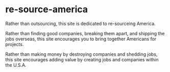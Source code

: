 re-source-america
=================

Rather than outsourcing, this site is dedicated to re-sourceing America.

Rather than finding good companies, breaking them apart, and shipping the jobs overseas,
this site encourages you to bring together Americans for projects.

Rather than making money by destroying companies and shedding jobs,
this site encourages adding value by creating jobs and companies within the U.S.A.

